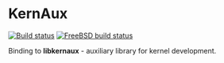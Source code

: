 KernAux
=======

[![Build status](https://github.com/tailix/libkernaux/actions/workflows/ruby.yml/badge.svg)](https://github.com/tailix/libkernaux/actions/workflows/ruby.yml)
[![FreeBSD build status](https://api.cirrus-ci.com/github/tailix/libkernaux.svg?task=freebsd_ruby)](https://cirrus-ci.com/github/tailix/libkernaux)

Binding to **libkernaux** - auxiliary library for kernel development.
